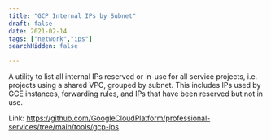 ```yaml
---
title: "GCP Internal IPs by Subnet"
draft: false
date: 2021-02-14
tags: ["network","ips"]
searchHidden: false

---
```


A utility to list all internal IPs reserved or in-use for all service projects, i.e. projects using a shared VPC, grouped by subnet. This includes IPs used by GCE instances, forwarding rules, and IPs that have been reserved but not in use.

Link: https://github.com/GoogleCloudPlatform/professional-services/tree/main/tools/gcp-ips
